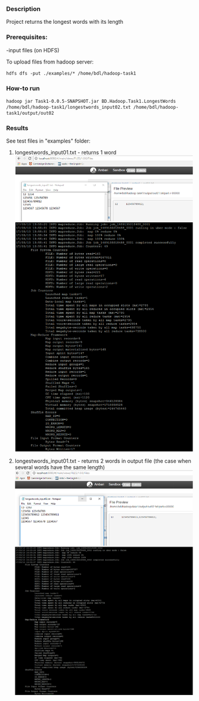 ### Description
Project returns the longest words with its length

### Prerequisites:
-input files (on HDFS)

To upload files from hadoop server:
```
hdfs dfs -put ./examples/* /home/bdl/hadoop-task1

```


### How-to run 
```
hadoop jar Task1-0.0.5-SNAPSHOT.jar BD.Hadoop.Task1.LongestWords /home/bdl/hadoop-task1/longestwords_input02.txt /home/bdl/hadoop-task1/output/out02
```


### Results
See test files in "examples" folder:
1. longestwords_input01.txt - returns 1 word
![Test1](./screenshots/output01.png "Test Result 1")
![Test1](./screenshots/status01.png "Status1")

2. longestwords_input01.txt - returns 2 words in output file (the case when several words have the same length)
![Test1](./screenshots/output02.png "Test Result 2")
![Test1](./screenshots/status02.png "Status2")